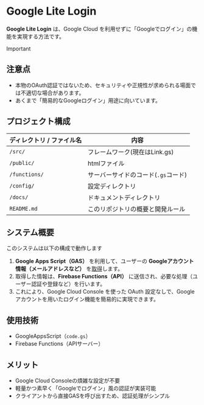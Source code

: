 # Google Lite Login

**Google Lite Login** は、Google Cloud を利用せずに「Googleでログイン」の機能を実現する方法です。

>[!IMPORTANT]
>## 注意点
>
>- 本物のOAuth認証ではないため、セキュリティや正規性が求められる場面では不適切な場合があります。
>- あくまで「簡易的なGoogleログイン」用途に向いています。

## プロジェクト構成 ##

| ディレクトリ / ファイル名 | 内容 |
| - | - |
| `/src/` | フレームワーク(現在はLink.gs) |
| `/public/` | htmlファイル |
| `/functions/` | サーバーサイドのコード(`.gs`コード) |
| `/config/` | 設定ディレクトリ |
| `/docs/` | ドキュメントディレクトリ |
| `README.md` | このリポジトリの概要と開発ルール |

## システム概要

このシステムは以下の構成で動作します

1. **Google Apps Script（GAS）** を利用して、ユーザーの **Googleアカウント情報（メールアドレスなど）** を[取得](docs/GAS-Spec.md)します。
2. 取得した情報は、**Firebase Functions（API）** に送信され、必要な処理（ユーザー認証や登録など）を行います。
3. これにより、Google Cloud Console を使った OAuth 設定なしで、Googleアカウントを用いたログイン機能を簡易的に実現できます。

## 使用技術

- GoogleAppsScript（`code.gs`）
- Firebase Functions（APIサーバー）

## メリット

- Google Cloud Consoleの煩雑な設定が不要
- 軽量かつ素早く「Googleでログイン」風の認証が実装可能
- クライアントから直接GASを呼び出すため、認証処理がシンプル